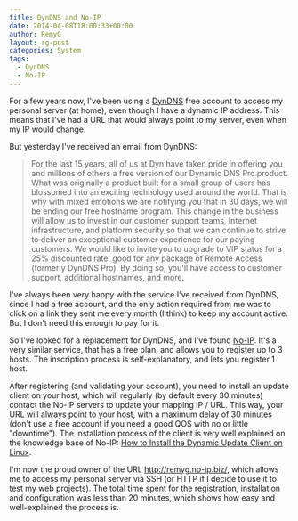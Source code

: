 ```yaml
---
title: DynDNS and No-IP
date: 2014-04-08T18:00:33+00:00
author: RemyG
layout: rg-post
categories: System
tags:
  - DynDNS
  - No-IP
---
```


For a few years now, I've been using a [DynDNS](http://dyn.com/dns/) free account to access my personal server (at home), even though I have a dynamic IP address. This means that I've had a URL that would always point to my server, even when my IP would change.

<!--more-->

But yesterday I've received an email from DynDNS:

>  For the last 15 years, all of us at Dyn have taken pride in offering you and millions of others a free version of our Dynamic DNS Pro product. What was originally a product built for a small group of users has blossomed into an exciting technology used around the world.
> That is why with mixed emotions we are notifying you that in 30 days, we will be ending our free hostname program. This change in the business will allow us to invest in our customer support teams, Internet infrastructure, and platform security so that we can continue to strive to deliver an exceptional customer experience for our paying customers.
> We would like to invite you to upgrade to VIP status for a 25% discounted rate, good for any package of Remote Access (formerly DynDNS Pro). By doing so, you'll have access to customer support, additional hostnames, and more.

I've always been very happy with the service I've received from DynDNS, since I had a free account, and the only action required from me was to click on a link they sent me every month (I think) to keep my account active. But I don't need this enough to pay for it.

So I've looked for a replacement for DynDNS, and I've found [No-IP](https://www.noip.com). It's a very similar service, that has a free plan, and allows you to register up to 3 hosts. The inscription process is self-explanatory, and lets you register 1 host.

After registering (and validating your account), you need to install an update client on your host, which will regularly (by default every 30 minutes) contact the No-IP servers to update your mapping IP / URL. This way, your URL will always point to your host, with a maximum delay of 30 minutes (don't use a free account if you need a good QOS with no or little "downtime"). The installation process of the client is very well explained on the knowledge base of No-IP: [How to Install the Dynamic Update Client on Linux](http://www.noip.com/support/knowledgebase/installing-the-linux-dynamic-update-client/).

I'm now the proud owner of the URL <http://remyg.no-ip.biz/>, which allows me to access my personal server via SSH (or HTTP if I decide to use it to test my web projects). The total time spent for the registration, installation and configuration was less than 20 minutes, which shows how easy and well-explained the process is.
